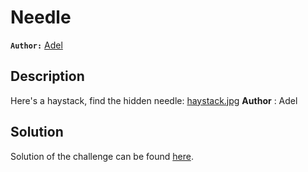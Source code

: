 # Needle

**`Author:`** [Adel](https://github.com/Spidey-y)

## Description
Here's a haystack, find the hidden needle: [haystack.jpg]("https://drive.google.com/file/d/1CeiyAfXAqZEJmNx7gTBIOP_CH_UPVwaU/view?usp=sharing") **Author** : Adel

## Solution

Solution of the challenge can be found [here](solution/).
